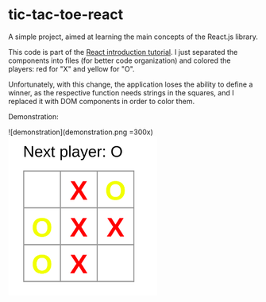# tic-tac-toe-react

A simple project, aimed at learning the main concepts of the React.js library.

This code is part of the [React introduction tutorial](https://pt-br.reactjs.org/tutorial/tutorial.html). I just separated the components into files (for better code organization) and colored the players: red for "X" and yellow for "O".

Unfortunately, with this change, the application loses the ability to define a winner, as the respective function needs strings in the squares, and I replaced it with DOM components in order to color them.

Demonstration:

![demonstration](demonstration.png =300x)
<img src="demonstration.png" alt="demonstration" width="300"/>
